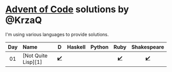 [Advent of Code](http://adventofcode.com) solutions by @KrzaQ
========================

I'm using various languages to provide solutions.

| Day | Name                               | D    | Haskell | Python | Ruby | Shakespeare |
|:---:|:-----------------------------------|:----:|:----:|:------:|:-------:|:-----------:|
| 01  | [Not Quite Lisp][1]                | [:heavy_check_mark:](./day01/main.d)|||[:heavy_check_mark:](./day01/main.rb)|[:heavy_check_mark:](./day01/shakespeare)|